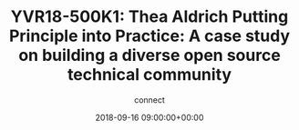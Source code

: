 ---
amazon_s3_presentation_url: None
amazon_s3_video_url: None
author: connect
categories:
- yvr18
comments: true
date: '2018-09-16 09:00:00+00:00'
image:
  featured: true
  file_name: YVR18-500K1.png
  path: /assets/images/featured-images/YVR18-500K1.png
layout: resource-post
session_id: YVR18-500K1
session_track: Keynote
slideshare_presentation_url: None
speakers: None
title: 'YVR18-500K1: Thea Aldrich Putting Principle into Practice: A case
  study on building a diverse open source technical community'
youtube_video_url: None
tag: session
---